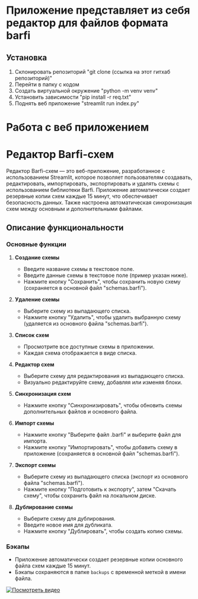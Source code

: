 # Приложение представляет из себя редактор для файлов формата barfi

## Установка

1. Склонировать репозиторий "git clone (ссылка на этот гитхаб репозиторий)"
2. Перейти в папку с кодом
3. Создать виртуальной окружение "python -m venv venv"
4. Установить зависимости "pip install -r req.txt"
5. Поднять веб приложение "streamlit run index.py"

# Работа с веб приложением

# Редактор Barfi-схем

Редактор Barfi-схем — это веб-приложение, разработанное с использованием Streamlit, которое позволяет пользователям создавать, редактировать, импортировать, экспортировать и удалять схемы с использованием библиотеки Barfi. Приложение автоматически создает резервные копии схем каждые 15 минут, что обеспечивает безопасность данных. Также настроена автоматическая синхронизация схем между основным и дополнительными файлами.

## Описание функциональности

### Основные функции

1. **Создание схемы**
   - Введите название схемы в текстовое поле.
   - Введите данные схемы в текстовое поле (пример указан ниже).
   - Нажмите кнопку "Сохранить", чтобы сохранить новую схему (сохраняется в основной файл "schemas.barfi").

2. **Удаление схемы**
   - Выберите схему из выпадающего списка.
   - Нажмите кнопку "Удалить", чтобы удалить выбранную схему (удаляется из основного файла "schemas.barfi").

3. **Список схем**
   - Просмотрите все доступные схемы в приложении.
   - Каждая схема отображается в виде списка.

4. **Редактор схем**
   - Выберите схему для редактирования из выпадающего списка.
   - Визуально редактируйте схему, добавляя или изменяя блоки.

5. **Синхронизация схем**
   - Нажмите кнопку "Синхронизировать", чтобы обновить схемы дополнительных файлов и основного файла.

6. **Импорт схемы**
   - Нажмите кнопку "Выберите файл .barfi" и выберите файл для импорта.
   - Нажмите кнопку "Импортировать", чтобы добавить схему в приложение (сохраняется в основной файл "schemas.barfi").

7. **Экспорт схемы**
   - Выберите схему из выпадающего списка (экспорт из основного файла "schemas.barfi").
   - Нажмите кнопку "Подготовить к экспорту", затем "Скачать схему", чтобы сохранить файл на локальном диске.

8. **Дублирование схемы**
   - Выберите схему для дублирования.
   - Введите новое имя для дубликата.
   - Нажмите кнопку "Дублировать", чтобы создать копию схемы.

### Бэкапы
- Приложение автоматически создает резервные копии основного файла схем каждые 15 минут.
- Бэкапы сохраняются в папке `backups` с временной меткой в имени файла.

[![Посмотреть видео](https://raw.githubusercontent.com/username/repository/branch/path/to/thumbnail.jpg)](https://github.com/ogrexg/streamlit/blob/main/video.mp4)